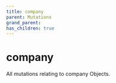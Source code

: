 ```yaml
---
title: company
parent: Mutations
grand_parent: 
has_children: true
---
```


# company

All mutations relating to company Objects.

